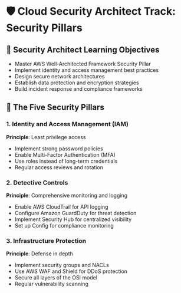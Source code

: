# 🛡️ Cloud Security Architect Track: Security Pillars

## 🎯 Security Architect Learning Objectives
- Master AWS Well-Architected Framework Security Pillar
- Implement identity and access management best practices
- Design secure network architectures
- Establish data protection and encryption strategies
- Build incident response and compliance frameworks

## 🏰 The Five Security Pillars

### 1. Identity and Access Management (IAM)
**Principle**: Least privilege access
- Implement strong password policies
- Enable Multi-Factor Authentication (MFA)
- Use roles instead of long-term credentials
- Regular access reviews and rotation

### 2. Detective Controls
**Principle**: Comprehensive monitoring and logging
- Enable AWS CloudTrail for API logging
- Configure Amazon GuardDuty for threat detection
- Implement Security Hub for centralized visibility
- Set up Config for compliance monitoring

### 3. Infrastructure Protection
**Principle**: Defense in depth
- Implement security groups and NACLs
- Use AWS WAF and Shield for DDoS protection
- Secure all layers of the OSI model
- Regular vulnerability scanning
